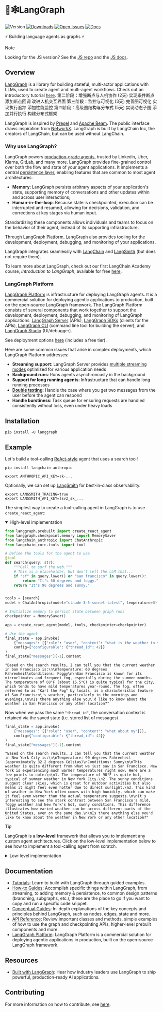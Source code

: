 # 🦜🕸️LangGraph

![Version](https://img.shields.io/pypi/v/langgraph)
[![Downloads](https://static.pepy.tech/badge/langgraph/month)](https://pepy.tech/project/langgraph)
[![Open Issues](https://img.shields.io/github/issues-raw/langchain-ai/langgraph)](https://github.com/langchain-ai/langgraph/issues)
[![Docs](https://img.shields.io/badge/docs-latest-blue)](https://langchain-ai.github.io/langgraph/)

⚡ Building language agents as graphs ⚡

> [!NOTE]
> Looking for the JS version? See the [JS repo](https://github.com/langchain-ai/langgraphjs) and the [JS docs](https://langchain-ai.github.io/langgraphjs/).

## Overview

[LangGraph](https://langchain-ai.github.io/langgraph/) is a library for building
stateful, multi-actor applications with LLMs, used to create agent and multi-agent
workflows. Check out an introductory tutorial [here](https://langchain-ai.github.io/langgraph/tutorials/introduction/).
第二阶段：增强断点与人机协作 (2天)
实现条件断点
添加断点回调
改进人机交互界面
第三阶段：监控与可视化 (3天)
完善图可视化
实现执行追踪
添加性能监控
第四阶段：高级图结构与分布式 (5天)
实现动态子图
添加并行执行
构建分布式框架

LangGraph is inspired by [Pregel](https://research.google/pubs/pub37252/) and [Apache Beam](https://beam.apache.org/). The public interface draws inspiration from [NetworkX](https://networkx.org/documentation/latest/). LangGraph is built by LangChain Inc, the creators of LangChain, but can be used without LangChain.

### Why use LangGraph?

LangGraph powers [production-grade agents](https://www.langchain.com/built-with-langgraph), trusted by Linkedin, Uber, Klarna, GitLab, and many more. LangGraph provides fine-grained control over both the flow and state of your agent applications. It implements a central [persistence layer](https://langchain-ai.github.io/langgraph/concepts/persistence/), enabling features that are common to most agent architectures:

- **Memory**: LangGraph persists arbitrary aspects of your application's state,
supporting memory of conversations and other updates within and across user
interactions;
- **Human-in-the-loop**: Because state is checkpointed, execution can be interrupted
and resumed, allowing for decisions, validation, and corrections at key stages via
human input.

Standardizing these components allows individuals and teams to focus on the behavior
of their agent, instead of its supporting infrastructure.

Through [LangGraph Platform](#langgraph-platform), LangGraph also provides tooling for
the development, deployment, debugging, and monitoring of your applications.

LangGraph integrates seamlessly with
[LangChain](https://python.langchain.com/docs/introduction/) and
[LangSmith](https://docs.smith.langchain.com/) (but does not require them).

To learn more about LangGraph, check out our first LangChain Academy
course, *Introduction to LangGraph*, available for free
[here](https://academy.langchain.com/courses/intro-to-langgraph).

### LangGraph Platform

[LangGraph Platform](https://langchain-ai.github.io/langgraph/concepts/langgraph_platform) is infrastructure for deploying LangGraph agents. It is a commercial solution for deploying agentic applications to production, built on the open-source LangGraph framework. The LangGraph Platform consists of several components that work together to support the development, deployment, debugging, and monitoring of LangGraph applications: [LangGraph Server](https://langchain-ai.github.io/langgraph/concepts/langgraph_server) (APIs), [LangGraph SDKs](https://langchain-ai.github.io/langgraph/concepts/sdk) (clients for the APIs), [LangGraph CLI](https://langchain-ai.github.io/langgraph/concepts/langgraph_cli) (command line tool for building the server), and [LangGraph Studio](https://langchain-ai.github.io/langgraph/concepts/langgraph_studio) (UI/debugger).

See deployment options [here](https://langchain-ai.github.io/langgraph/concepts/deployment_options/)
(includes a free tier).

Here are some common issues that arise in complex deployments, which LangGraph Platform addresses:

- **Streaming support**: LangGraph Server provides [multiple streaming modes](https://langchain-ai.github.io/langgraph/concepts/streaming) optimized for various application needs
- **Background runs**: Runs agents asynchronously in the background
- **Support for long running agents**: Infrastructure that can handle long running processes
- **[Double texting](https://langchain-ai.github.io/langgraph/concepts/double_texting)**: Handle the case where you get two messages from the user before the agent can respond
- **Handle burstiness**: Task queue for ensuring requests are handled consistently without loss, even under heavy loads

## Installation

```shell
pip install -U langgraph
```

## Example

Let's build a tool-calling [ReAct-style](https://langchain-ai.github.io/langgraph/concepts/agentic_concepts/#react-implementation) agent that uses a search tool!

```shell
pip install langchain-anthropic
```

```shell
export ANTHROPIC_API_KEY=sk-...
```

Optionally, we can set up [LangSmith](https://docs.smith.langchain.com/) for best-in-class observability.

```shell
export LANGSMITH_TRACING=true
export LANGSMITH_API_KEY=lsv2_sk_...
```

The simplest way to create a tool-calling agent in LangGraph is to use `create_react_agent`:

<details open>
  <summary>High-level implementation</summary>

```python
from langgraph.prebuilt import create_react_agent
from langgraph.checkpoint.memory import MemorySaver
from langchain_anthropic import ChatAnthropic
from langchain_core.tools import tool

# Define the tools for the agent to use
@tool
def search(query: str):
    """Call to surf the web."""
    # This is a placeholder, but don't tell the LLM that...
    if "sf" in query.lower() or "san francisco" in query.lower():
        return "It's 60 degrees and foggy."
    return "It's 90 degrees and sunny."


tools = [search]
model = ChatAnthropic(model="claude-3-5-sonnet-latest", temperature=0)

# Initialize memory to persist state between graph runs
checkpointer = MemorySaver()

app = create_react_agent(model, tools, checkpointer=checkpointer)

# Use the agent
final_state = app.invoke(
    {"messages": [{"role": "user", "content": "what is the weather in sf"}]},
    config={"configurable": {"thread_id": 42}}
)
final_state["messages"][-1].content
```
```
"Based on the search results, I can tell you that the current weather in San Francisco is:\n\nTemperature: 60 degrees Fahrenheit\nConditions: Foggy\n\nSan Francisco is known for its microclimates and frequent fog, especially during the summer months. The temperature of 60°F (about 15.5°C) is quite typical for the city, which tends to have mild temperatures year-round. The fog, often referred to as "Karl the Fog" by locals, is a characteristic feature of San Francisco\'s weather, particularly in the mornings and evenings.\n\nIs there anything else you\'d like to know about the weather in San Francisco or any other location?"
```

Now when we pass the same <code>"thread_id"</code>, the conversation context is retained via the saved state (i.e. stored list of messages)

```python
final_state = app.invoke(
    {"messages": [{"role": "user", "content": "what about ny"}]},
    config={"configurable": {"thread_id": 42}}
)
final_state["messages"][-1].content
```

```
"Based on the search results, I can tell you that the current weather in New York City is:\n\nTemperature: 90 degrees Fahrenheit (approximately 32.2 degrees Celsius)\nConditions: Sunny\n\nThis weather is quite different from what we just saw in San Francisco. New York is experiencing much warmer temperatures right now. Here are a few points to note:\n\n1. The temperature of 90°F is quite hot, typical of summer weather in New York City.\n2. The sunny conditions suggest clear skies, which is great for outdoor activities but also means it might feel even hotter due to direct sunlight.\n3. This kind of weather in New York often comes with high humidity, which can make it feel even warmer than the actual temperature suggests.\n\nIt's interesting to see the stark contrast between San Francisco's mild, foggy weather and New York's hot, sunny conditions. This difference illustrates how varied weather can be across different parts of the United States, even on the same day.\n\nIs there anything else you'd like to know about the weather in New York or any other location?"
```
</details>

> [!TIP]
> LangGraph is a **low-level** framework that allows you to implement any custom agent
architectures. Click on the low-level implementation below to see how to implement a
tool-calling agent from scratch.

<details>
<summary>Low-level implementation</summary>

```python
from typing import Literal

from langchain_anthropic import ChatAnthropic
from langchain_core.tools import tool
from langgraph.checkpoint.memory import MemorySaver
from langgraph.graph import END, START, StateGraph, MessagesState
from langgraph.prebuilt import ToolNode


# Define the tools for the agent to use
@tool
def search(query: str):
    """Call to surf the web."""
    # This is a placeholder, but don't tell the LLM that...
    if "sf" in query.lower() or "san francisco" in query.lower():
        return "It's 60 degrees and foggy."
    return "It's 90 degrees and sunny."


tools = [search]

tool_node = ToolNode(tools)

model = ChatAnthropic(model="claude-3-5-sonnet-latest", temperature=0).bind_tools(tools)

# Define the function that determines whether to continue or not
def should_continue(state: MessagesState) -> Literal["tools", END]:
    messages = state['messages']
    last_message = messages[-1]
    # If the LLM makes a tool call, then we route to the "tools" node
    if last_message.tool_calls:
        return "tools"
    # Otherwise, we stop (reply to the user)
    return END


# Define the function that calls the model
def call_model(state: MessagesState):
    messages = state['messages']
    response = model.invoke(messages)
    # We return a list, because this will get added to the existing list
    return {"messages": [response]}


# Define a new graph
workflow = StateGraph(MessagesState)

# Define the two nodes we will cycle between
workflow.add_node("agent", call_model)
workflow.add_node("tools", tool_node)

# Set the entrypoint as `agent`
# This means that this node is the first one called
workflow.add_edge(START, "agent")

# We now add a conditional edge
workflow.add_conditional_edges(
    # First, we define the start node. We use `agent`.
    # This means these are the edges taken after the `agent` node is called.
    "agent",
    # Next, we pass in the function that will determine which node is called next.
    should_continue,
)

# We now add a normal edge from `tools` to `agent`.
# This means that after `tools` is called, `agent` node is called next.
workflow.add_edge("tools", 'agent')

# Initialize memory to persist state between graph runs
checkpointer = MemorySaver()

# Finally, we compile it!
# This compiles it into a LangChain Runnable,
# meaning you can use it as you would any other runnable.
# Note that we're (optionally) passing the memory when compiling the graph
app = workflow.compile(checkpointer=checkpointer)

# Use the agent
final_state = app.invoke(
    {"messages": [{"role": "user", "content": "what is the weather in sf"}]},
    config={"configurable": {"thread_id": 42}}
)
final_state["messages"][-1].content
```

<b>Step-by-step Breakdown</b>:

<details>
<summary>Initialize the model and tools.</summary>
<ul>
  <li>
    We use <code>ChatAnthropic</code> as our LLM. <strong>NOTE:</strong> we need to make sure the model knows that it has these tools available to call. We can do this by converting the LangChain tools into the format for OpenAI tool calling using the <code>.bind_tools()</code> method.
  </li>
  <li>
    We define the tools we want to use - a search tool in our case. It is really easy to create your own tools - see documentation here on how to do that <a href="https://python.langchain.com/docs/how_to/custom_tools/">here</a>.
  </li>
</ul>
</details>

<details>
<summary>Initialize graph with state.</summary>

<ul>
    <li>We initialize graph (<code>StateGraph</code>) by passing state schema (in our case <code>MessagesState</code>)</li>
    <li><code>MessagesState</code> is a prebuilt state schema that has one attribute -- a list of LangChain <code>Message</code> objects, as well as logic for merging the updates from each node into the state.</li>
</ul>
</details>

<details>
<summary>Define graph nodes.</summary>

There are two main nodes we need:

<ul>
    <li>The <code>agent</code> node: responsible for deciding what (if any) actions to take.</li>
    <li>The <code>tools</code> node that invokes tools: if the agent decides to take an action, this node will then execute that action.</li>
</ul>
</details>

<details>
<summary>Define entry point and graph edges.</summary>

First, we need to set the entry point for graph execution - <code>agent</code> node.

Then we define one normal and one conditional edge. Conditional edge means that the destination depends on the contents of the graph's state (<code>MessagesState</code>). In our case, the destination is not known until the agent (LLM) decides.

<ul>
  <li>Conditional edge: after the agent is called, we should either:
    <ul>
      <li>a. Run tools if the agent said to take an action, OR</li>
      <li>b. Finish (respond to the user) if the agent did not ask to run tools</li>
    </ul>
  </li>
  <li>Normal edge: after the tools are invoked, the graph should always return to the agent to decide what to do next</li>
</ul>
</details>

<details>
<summary>Compile the graph.</summary>

<ul>
  <li>
    When we compile the graph, we turn it into a LangChain 
    <a href="https://python.langchain.com/docs/concepts/runnables/">Runnable</a>, 
    which automatically enables calling <code>.invoke()</code>, <code>.stream()</code> and <code>.batch()</code> 
    with your inputs
  </li>
  <li>
    We can also optionally pass checkpointer object for persisting state between graph runs, and enabling memory, 
    human-in-the-loop workflows, time travel and more. In our case we use <code>MemorySaver</code> - 
    a simple in-memory checkpointer
  </li>
</ul>
</details>

<details>
<summary>Execute the graph.</summary>

<ol>
  <li>LangGraph adds the input message to the internal state, then passes the state to the entrypoint node, <code>"agent"</code>.</li>
  <li>The <code>"agent"</code> node executes, invoking the chat model.</li>
  <li>The chat model returns an <code>AIMessage</code>. LangGraph adds this to the state.</li>
  <li>Graph cycles the following steps until there are no more <code>tool_calls</code> on <code>AIMessage</code>:
    <ul>
      <li>If <code>AIMessage</code> has <code>tool_calls</code>, <code>"tools"</code> node executes</li>
      <li>The <code>"agent"</code> node executes again and returns <code>AIMessage</code></li>
    </ul>
  </li>
  <li>Execution progresses to the special <code>END</code> value and outputs the final state. And as a result, we get a list of all our chat messages as output.</li>
</ol>
</details>

</details>

## Documentation

* [Tutorials](https://langchain-ai.github.io/langgraph/tutorials/): Learn to build with LangGraph through guided examples.
* [How-to Guides](https://langchain-ai.github.io/langgraph/how-tos/): Accomplish specific things within LangGraph, from streaming, to adding memory & persistence, to common design patterns (branching, subgraphs, etc.), these are the place to go if you want to copy and run a specific code snippet.
* [Conceptual Guides](https://langchain-ai.github.io/langgraph/concepts/high_level/): In-depth explanations of the key concepts and principles behind LangGraph, such as nodes, edges, state and more.
* [API Reference](https://langchain-ai.github.io/langgraph/reference/graphs/): Review important classes and methods, simple examples of how to use the graph and checkpointing APIs, higher-level prebuilt components and more.
* [LangGraph Platform](https://langchain-ai.github.io/langgraph/concepts/#langgraph-platform): LangGraph Platform is a commercial solution for deploying agentic applications in production, built on the open-source LangGraph framework.

## Resources

* [Built with LangGraph](https://www.langchain.com/built-with-langgraph): Hear how industry leaders use LangGraph to ship powerful, production-ready AI applications.

## Contributing

For more information on how to contribute, see [here](https://github.com/langchain-ai/langgraph/blob/main/CONTRIBUTING.md).
